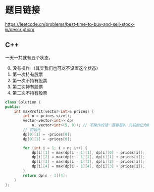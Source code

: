 # 题目链接

https://leetcode.cn/problems/best-time-to-buy-and-sell-stock-iii/description/

## C++

一天一共就有五个状态，

0. 没有操作 （其实我们也可以不设置这个状态）
1. 第一次持有股票
2. 第一次不持有股票
3. 第二次持有股票
4. 第二次不持有股票

```cpp
class Solution {
public:
    int maxProfit(vector<int>& prices) {
        int n = prices.size();
        vector<vector<int>> dp(
            n, vector<int>(5, 0)); // 不操作的话一直都是0，先初始化为0
        // 初始化
        dp[0][1] = -prices[0];
        dp[0][3] = -prices[0];

        for (int i = 1; i < n; i++) {
            dp[i][1] = max(dp[i - 1][1], dp[i][0] - prices[i]);
            dp[i][2] = max(dp[i - 1][2], dp[i][1] + prices[i]);
            dp[i][3] = max(dp[i - 1][3], dp[i][2] - prices[i]);
            dp[i][4] = max(dp[i - 1][4], dp[i][3] + prices[i]);
        }
        return dp[n - 1][4];
    }
};
```